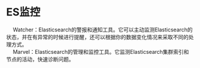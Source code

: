 


# ES监控  
<!-- 
你不得不关注的 Elasticsearch Top X 关键指标 
https://mp.weixin.qq.com/s/ns05CQF_wHysq4HXyMd2MQ
 一个免费的 ES 多集群监控和管理工具 
 https://mp.weixin.qq.com/s/2PZV7XPcMxvyqklBW8yvWw

-->
&emsp; Watcher：Elasticsearch的警报和通知工具。它可以主动监测Elasticsearch的状态，并在有异常的时候进行提醒，还可以根据你的数据变化情况来采取不同的处理方式。  
&emsp; Marvel：Elasticsearch的管理和监控工具。它监测Elasticsearch集群索引和节点的活动，快速诊断问题。   
